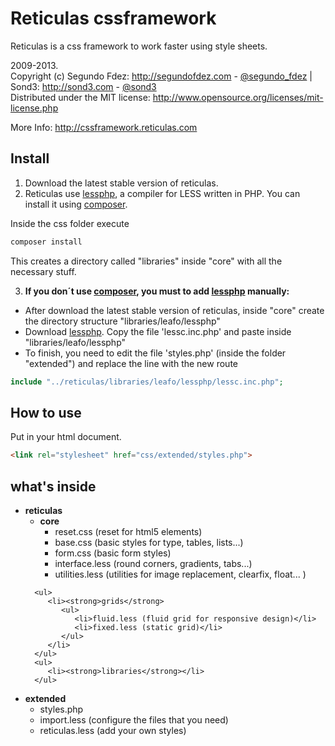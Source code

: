 Reticulas cssframework
===================

Reticulas is a css framework to work faster using style sheets.

2009-2013.<br>
Copyright (c) Segundo Fdez: http://segundofdez.com - [@segundo_fdez](https://twitter.com/segundo_fdez) | Sond3: http://sond3.com - [@sond3](https://twitter.com/sond3)<br>
Distributed under the MIT license: http://www.opensource.org/licenses/mit-license.php

More Info: http://cssframework.reticulas.com


Install 
-------
1.  Download the latest stable version of reticulas.
2.  Reticulas use [lessphp][0], a compiler for LESS written in PHP. You can install it using [composer][1]. 
   
   Inside the css folder execute
   ```bash
   composer install
   ```
   This creates a directory called "libraries" inside "core" with all the necessary stuff.

3.  **If you don´t use [composer][1], you must to add [lessphp][0] manually:**
   * After download the latest stable version of reticulas, inside "core" create the directory structure "libraries/leafo/lessphp"
   * Download [lessphp][0]. Copy the file 'lessc.inc.php' and paste inside "libraries/leafo/lessphp"
   * To finish, you need to edit the file 'styles.php' (inside the folder "extended") and replace the line with the new route

   ```php
   include "../reticulas/libraries/leafo/lessphp/lessc.inc.php";
   ```

How to use
----------
Put in your html document.
```HTML
<link rel="stylesheet" href="css/extended/styles.php">
```

what's inside
----------

<ul>
   <li><strong>reticulas</strong>
      <ul>
         <li><strong>core</strong>
            <ul>
               <li>reset.css (reset for html5 elements)</li>
               <li>base.css (basic styles for type, tables, lists...)</li>
               <li>form.css (basic form styles)</li>
               <li>interface.less (round corners, gradients, tabs...)</li>
               <li>utilities.less (utilities for image replacement, clearfix, float... )</li>
            </ul>
         </li>
      </ul>
      
      <ul>
         <li><strong>grids</strong>
            <ul>
               <li>fluid.less (fluid grid for responsive design)</li>
               <li>fixed.less (static grid)</li>
            </ul>
         </li>
      </ul>
      <ul>
         <li><strong>libraries</strong></li>
      </ul>
   </li>
   <li><strong>extended</strong>
      <ul>
         <li>styles.php</li>
         <li>import.less (configure the files that you need)</li>
         <li>reticulas.less (add your own styles)</li>
      </ul>
   </li>
</ul>


[0]:http://leafo.net/lessphp/
[1]:http://getcomposer.org/

